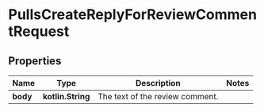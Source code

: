 
# PullsCreateReplyForReviewCommentRequest

## Properties
Name | Type | Description | Notes
------------ | ------------- | ------------- | -------------
**body** | **kotlin.String** | The text of the review comment. | 



